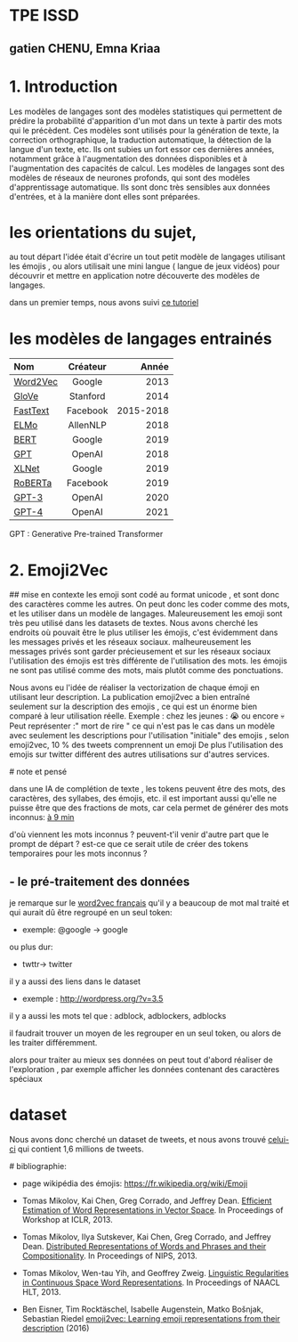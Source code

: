 # TPE ISSD

## gatien CHENU, Emna Kriaa



# 1. Introduction
Les modèles de langages sont des modèles statistiques qui permettent de prédire la probabilité d'apparition d'un mot dans un texte à partir des mots qui le précèdent. Ces modèles sont utilisés pour la génération de texte, la correction orthographique, la traduction automatique, la détection de la langue d'un texte, etc.
Ils ont subies un fort essor ces dernières années, notamment grâce à l'augmentation des données disponibles et à l'augmentation des capacités de calcul. Les modèles de langages sont des modèles de réseaux de neurones profonds, qui sont des modèles d'apprentissage automatique. Ils sont donc très sensibles aux données d'entrées, et à la manière dont elles sont préparées.

# les orientations du sujet,
au tout départ l'idée était d'écrire un tout petit modèle de langages utilisant les émojis , ou alors utilisait une mini langue ( langue de jeux vidéos) pour découvrir et mettre en application notre découverte des modèles de langages.

dans un premier temps, nous avons suivi [ce tutoriel](https://towardsdatascience.com/word2vec-with-pytorch-implementing-original-paper-2cd7040120b0)

# les modèles de langages entrainés

| Nom      | Créateur | Année     |
| :---        |    :----:   |          ---: |
| [Word2Vec](https://arxiv.org/pdf/1301.3781.pdf)   |   Google      |    2013   |
|[GloVe](https://nlp.stanford.edu/projects/glove/) |Stanford| 2014|
|[FastText](https://arxiv.org/pdf/1607.04606.pdf)| Facebook| 2015-2018|
|[ELMo](https://arxiv.org/pdf/1802.05365.pdf)| AllenNLP| 2018|
|[BERT](https://arxiv.org/pdf/1810.04805.pdf)| Google| 2019|
|[GPT](https://s3-us-west-2.amazonaws.com/openai-assets/research-covers/language-unsupervised/language_understanding_paper.pdf)| OpenAI| 2018|
|[XLNet](https://arxiv.org/pdf/1906.08237.pdf)| Google| 2019|
|[RoBERTa](https://arxiv.org/pdf/1907.11692.pdf)| Facebook| 2019|
|[GPT-3](https://arxiv.org/pdf/2005.14165.pdf)| OpenAI| 2020|
|[GPT-4](https://arxiv.org/pdf/2303.08774.pdf)| OpenAI| 2021|




GPT : Generative Pre-trained Transformer



# 2. Emoji2Vec

## mise en contexte
les emoji sont codé au format unicode , et sont donc des caractères comme les autres. On peut donc les coder comme des mots, et les utiliser dans un modèle de langages. Maleureusement les emoji sont très peu utilisé dans les datasets de textes. Nous avons cherché les endroits où pouvait être le plus utiliser les émojis, c'est évidemment dans les messages privés et les réseaux sociaux. 
malheureusement les messages privés sont garder précieusement et sur les réseaux sociaux l'utilisation des émojis est très différente de l'utilisation des mots. 
les émojis ne sont pas utilisé comme des mots, mais plutôt comme des ponctuations.

Nous avons eu l'idée de réaliser la vectorization de chaque émoji en utilisant leur description. 
La publication emoji2vec a bien entraîné seulement sur la description des emojis , ce qui est un énorme bien comparé à leur utilisation réelle.
Exemple : chez les jeunes : 😭 ou encore 💀 
Peut représenter :" mort de rire " ce qui n'est pas le cas dans un modèle avec seulement les descriptions pour l'utilisation "initiale" des emojis , selon emoji2vec, 10 % des tweets comprennent un emoji
De plus l'utilisation des emojis sur twitter différent des autres utilisations sur d'autres services.

# note et pensé

dans une IA de complétion de texte , les tokens peuvent être des mots, des caractères, des syllabes, des émojis, etc. 
il est important aussi qu'elle ne puisse être que des fractions de mots, car cela permet de générer des mots inconnus: 
[à 9 min ](https://www.youtube.com/watch?v=Sv5OLj2nVAQ)

d'où viennent les mots inconnus ? peuvent-t'il venir d'autre part que le prompt de départ ? est-ce que ce serait utile de créer des tokens temporaires pour les mots inconnus ? 

## - le pré-traitement des données 
je remarque sur le [word2vec français](http://nlp.polytechnique.fr/word2vec) qu'il y a beaucoup de mot mal traité et qui aurait dû être regroupé en un seul token: 
- exemple: @google -> google

ou plus dur:
 - twttr-> twitter

il y a aussi des liens dans le dataset 
- exemple : http://wordpress.org/?v=3.5

il y a aussi les mots tel que : adblock, adblockers, adblocks 

il faudrait trouver un moyen de les regrouper en un seul token, ou alors de les traiter différemment.

alors pour traiter au mieux ses données on peut tout d'abord réaliser de l'exploration , par exemple afficher les données contenant des caractères spéciaux


# dataset 
Nous avons donc cherché un dataset de tweets, et nous avons trouvé [celui-ci](https://www.kaggle.com/kazanova/sentiment140) qui contient 1,6 millions de tweets.

# bibliographie:

- page wikipédia des émojis: https://fr.wikipedia.org/wiki/Emoji

- Tomas Mikolov, Kai Chen, Greg Corrado, and Jeffrey Dean. [Efficient Estimation of Word Representations in Vector Space](https://arxiv.org/pdf/1301.3781.pdf). In Proceedings of Workshop at ICLR, 2013.

- Tomas Mikolov, Ilya Sutskever, Kai Chen, Greg Corrado, and Jeffrey Dean. [Distributed Representations of Words and Phrases and their Compositionality](https://arxiv.org/pdf/1310.4546.pdf). In Proceedings of NIPS, 2013.

- Tomas Mikolov, Wen-tau Yih, and Geoffrey Zweig. [Linguistic Regularities in Continuous Space Word Representations](https://aclanthology.org/N13-1090.pdf). In Proceedings of NAACL HLT, 2013.

- Ben Eisner, Tim Rocktäschel, Isabelle Augenstein, Matko Bošnjak, Sebastian Riedel [emoji2vec: Learning emoji representations from their description](https://arxiv.org/pdf/1609.08359.pdf) (2016)


